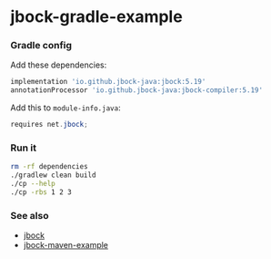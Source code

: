 # jbock-gradle-example

### Gradle config

Add these dependencies:

````groovy
implementation 'io.github.jbock-java:jbock:5.19'
annotationProcessor 'io.github.jbock-java:jbock-compiler:5.19'
````

Add this to `module-info.java`:

````java
requires net.jbock;
````

### Run it

````sh
rm -rf dependencies
./gradlew clean build
./cp --help
./cp -rbs 1 2 3
````


### See also

* [jbock](https://github.com/jbock-java/jbock)
* [jbock-maven-example](https://github.com/jbock-java/jbock-maven-example)

